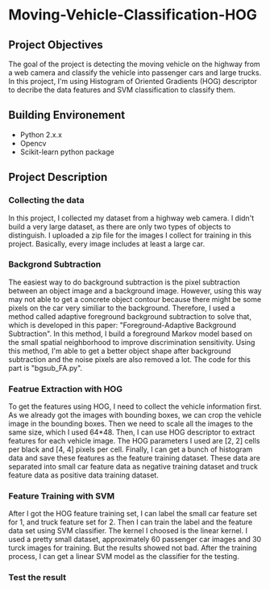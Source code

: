 # Moving-Vehicle-Classification-HOG
## Project Objectives
The goal of the project is detecting the moving vehicle on the highway from a web camera and classify the vehicle into passenger cars and large trucks. In this project, I'm using Histogram of Oriented Gradients (HOG) descriptor to decribe the data features and SVM classification to classify them.
## Building Environement
* Python 2.x.x
* Opencv 
* Scikit-learn python package
## Project Description
### Collecting the data
In this project, I collected my dataset from a highway web camera. I didn't build a very large dataset, as there are only two types of objects to distinguish. I uploaded a zip file for the images I collect for training in this project. Basically, every image includes at least a large car.
### Backgrond Subtraction
The easiest way to do background subtraction is the pixel subtraction between an object image and a background image. However, using this way may not able to get a concrete object contour because there might be some pixels on the car very similiar to the background. Therefore, I used a method called adaptive foreground background subtraction to solve that, which is developed in this paper: "Foreground-Adaptive Background Subtraction". In this method, I build a foreground Markov model based on the small spatial neighborhood to improve discrimination sensitivity. Using this method, I'm able to get a better object shape after background subtraction and the noise pixels are also removed a lot. The code for this part is "bgsub_FA.py".
### Featrue Extraction with HOG 
To get the features using HOG, I need to collect the vehicle information first. As we already got the images with bounding boxes, we can crop the vehicle image in the bounding boxes. Then we need to scale all the images to the same size, which I used 64*48. Then, I can use HOG descriptor to extract features for each vehicle image. The HOG parameters I used are [2, 2] cells per black and [4, 4] pixels per cell. Finally, I can get a bunch of histogram data and save these features as the feature training dataset. These data are separated into small car feature data as negative training dataset and truck feature data as positive data training dataset.
### Feature Training with SVM
After I got the HOG feature training set, I can label the small car feature set for 1, and truck feature set for 2. Then I can train the label and the feature data set using SVM classifier. The kernel I choosed is the linear kernel. I used a pretty small dataset, approximately 60 passenger car images and 30 turck images for training. But the results showed not bad. After the training process, I can get a linear SVM model as the classifier for the testing.
### Test the result

